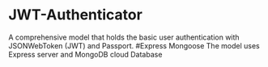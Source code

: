 # JWT-Authenticator
A comprehensive model that holds the basic user authentication with JSONWebToken (JWT) and Passport.
#Express Mongoose
The model uses Express server and MongoDB cloud Database
